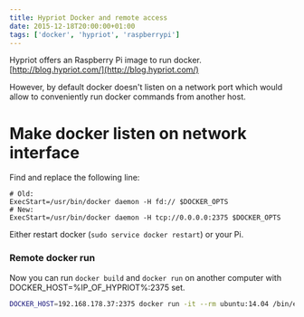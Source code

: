 ```yaml
---
title: Hypriot Docker and remote access
date: 2015-12-18T20:00:00+01:00
tags: ['docker', 'hypriot', 'raspberrypi']
---
```

Hypriot offers an Raspberry Pi image to run docker.  
[http://blog.hypriot.com/](http://blog.hypriot.com/)

However, by default docker doesn't listen on a network port which would allow to conveniently run docker commands from another host.

# Make docker listen on network interface

Find and replace the following line:

```{data-filename=/lib/systemd/system/docker.service}
# Old:
ExecStart=/usr/bin/docker daemon -H fd:// $DOCKER_OPTS
# New:
ExecStart=/usr/bin/docker daemon -H tcp://0.0.0.0:2375 $DOCKER_OPTS
```

Either restart docker (`sudo service docker restart`) or your Pi.

### Remote docker run

Now you can run `docker build` and `docker run` on another computer with DOCKER_HOST=%IP_OF_HYPRIOT%:2375 set.

```bash
DOCKER_HOST=192.168.178.37:2375 docker run -it --rm ubuntu:14.04 /bin/echo "Hello world"
```
